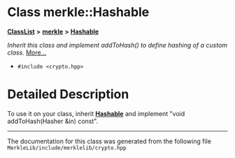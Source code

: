 

# Class merkle::Hashable



[**ClassList**](annotated.md) **>** [**merkle**](namespacemerkle.md) **>** [**Hashable**](classmerkle_1_1_hashable.md)



_Inherit this class and implement addToHash() to define hashing of a custom class._ [More...](#detailed-description)

* `#include <crypto.hpp>`

































































# Detailed Description


To use it on your class, inherit [**Hashable**](classmerkle_1_1_hashable.md) and implement "void addToHash(Hasher &in) const". 


    

------------------------------
The documentation for this class was generated from the following file `MerkleLib/include/merklelib/crypto.hpp`

